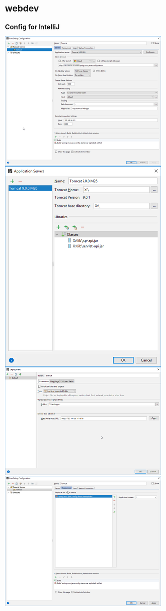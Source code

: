 # webdev

## Config for IntelliJ
[<img src="./1.png">](1)
[<img src="./2.png">](2)
[<img src="./3.png">](3)
[<img src="./4.png">](4)
